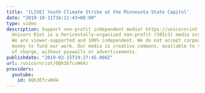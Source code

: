 ```yaml
---
title: '[LIVE] Youth Climate Strike at the Minnesota State Capitol'
date: "2019-10-11T16:11:43+08:00"
type: video
description: Support non-profit independent media! https://unicornriot.ninja/support-our-work/
  Unicorn Riot is a horizontally-organized non-profit (501c3) media organization.
  We are viewer-supported and 100% independent. We do not accept corporate or government
  money to fund our work. Our media is creative commons, available to the public free
  of charge, without paywalls or advertisements.
publishdate: "2019-03-15T19:27:45.000Z"
url: /unicornriot/OQh3EfcvWd4/
providers:
  youtube:
    id: OQh3EfcvWd4
---
```

